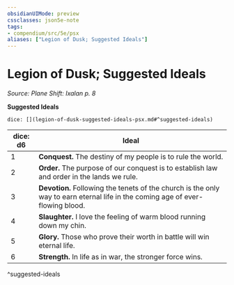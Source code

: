 ```yaml
---
obsidianUIMode: preview
cssclasses: json5e-note
tags:
- compendium/src/5e/psx
aliases: ["Legion of Dusk; Suggested Ideals"]
---
```

# Legion of Dusk; Suggested Ideals
*Source: Plane Shift: Ixalan p. 8* 

**Suggested Ideals**

`dice: [](legion-of-dusk-suggested-ideals-psx.md#^suggested-ideals)`

| dice: d6 | Ideal |
|----------|-------|
| 1 | **Conquest.** The destiny of my people is to rule the world. |
| 2 | **Order.** The purpose of our conquest is to establish law and order in the lands we rule. |
| 3 | **Devotion.** Following the tenets of the church is the only way to earn eternal life in the coming age of ever-flowing blood. |
| 4 | **Slaughter.** I love the feeling of warm blood running down my chin. |
| 5 | **Glory.** Those who prove their worth in battle will win eternal life. |
| 6 | **Strength.** In life as in war, the stronger force wins. |
^suggested-ideals